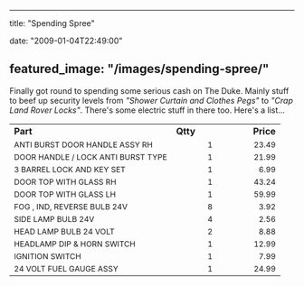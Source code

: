 
---
title: "Spending Spree"

date: "2009-01-04T22:49:00"

featured_image: "/images/spending-spree/"
---


Finally got round to spending some serious cash on The Duke.  Mainly stuff to beef up security levels from <span style="font-style: italic;">"Shower Curtain and Clothes Pegs"</span> to <span style="font-style: italic;">"Crap Land Rover Locks"</span>.  There's some electric stuff in there too.  Here's a list...

<table><tbody><tr><td style="vertical-align: top; font-weight: bold;">Part
</td><td style="vertical-align: top; font-weight: bold;">Qtty
</td><td style="vertical-align: top;"><span style="font-weight: bold;">Price</span>
</td></tr><tr>    <td><span style="font-size:85%;">ANTI BURST DOOR HANDLE ASSY RH</span></td>        <td style="text-align: center;" width="120"><span style="font-size:85%;">1</span></td>        <td style="text-align: right;"><span style="font-size:85%;">23.49</span></td>   </tr>                      <tr>        <td><span style="font-size:85%;">DOOR HANDLE / LOCK ANTI BURST TYPE</span></td>        <td style="text-align: center;" width="120"><span style="font-size:85%;">1</span></td>        <td style="text-align: right;"><span style="font-size:85%;">21.99</span></td>   </tr>                      <tr>        <td><span style="font-size:85%;">3 BARREL LOCK AND KEY SET</span></td>        <td style="text-align: center;" width="120"><span style="font-size:85%;">1</span></td>        <td style="text-align: right;"><span style="font-size:85%;">6.99</span></td>   </tr>                      <tr>        <td><span style="font-size:85%;">DOOR TOP WITH GLASS RH</span></td>        <td style="text-align: center;" width="120"><span style="font-size:85%;">1</span></td>        <td style="text-align: right;"><span style="font-size:85%;">43.24</span></td>   </tr>                      <tr>        <td><span style="font-size:85%;">DOOR TOP WITH GLASS LH</span></td>        <td style="text-align: center;" width="120"><span style="font-size:85%;">1</span></td>        <td style="text-align: right;"><span style="font-size:85%;">59.99</span></td>   </tr>                      <tr>        <td><span style="font-size:85%;">FOG , IND, REVERSE BULB 24V</span></td>        <td style="text-align: center;" width="120"><span style="font-size:85%;">8</span></td>        <td style="text-align: right;"><span style="font-size:85%;">3.92</span></td>   </tr>                      <tr>        <td><span style="font-size:85%;">SIDE LAMP BULB 24V</span></td>        <td style="text-align: center;" width="120"><span style="font-size:85%;">4</span></td>        <td style="text-align: right;"><span style="font-size:85%;">2.56</span></td>   </tr>                      <tr>        <td><span style="font-size:85%;">HEAD LAMP BULB 24 VOLT</span></td>        <td style="text-align: center;" width="120"><span style="font-size:85%;">2</span></td>        <td style="text-align: right;"><span style="font-size:85%;">8.88</span></td>   </tr>                      <tr>        <td><span style="font-size:85%;">HEADLAMP DIP & HORN SWITCH</span></td>        <td style="text-align: center;" width="120"><span style="font-size:85%;">1</span></td>        <td style="text-align: right;"><span style="font-size:85%;">12.99</span></td>   </tr>                      <tr>        <td><span style="font-size:85%;">IGNITION SWITCH</span></td>        <td style="text-align: center;" width="120"><span style="font-size:85%;">1</span></td>        <td style="text-align: right;"><span style="font-size:85%;">7.99</span></td>   </tr>                      <tr>        <td><span style="font-size:85%;">24 VOLT FUEL GAUGE ASSY</span></td>        <td style="text-align: center;" width="120"><span style="font-size:85%;">1</span></td>        <td style="text-align: right;"><span style="font-size:85%;">24.99</span></td></tr></tbody></table>